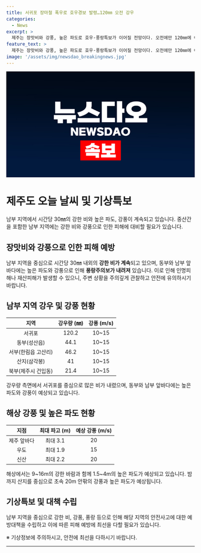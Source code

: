 ```yaml
---
title: 서귀포 장마철 폭우로 호우경보 발령…120㎜ 오전 강우
categories:
  - News
excerpt: >
  제주는 장맛비와 강풍, 높은 파도로 호우·풍랑특보가 이어질 전망이다. 오전에만 120㎜에 이르는 호우가 쏟아지며, 남부 지역을 중심으로 시간당 30㎜ 강한 비가 내리고 있다. 또한, 동부와 남부 앞바다에는 풍랑주의보가 내려져 있으며, 밤까지 강풍과 높은 파도가 이어질 것으로 예상된다. 해당 지역에서는 안전에 유의해야 한다.
feature_text: >
  제주는 장맛비와 강풍, 높은 파도로 호우·풍랑특보가 이어질 전망이다. 오전에만 120㎜에 이르는 호우가 쏟아지며, 남부 지역을 중심으로 시간당 30㎜ 강한 비가 내리고 있다. 또한, 동부와 남부 앞바다에는 풍랑주의보가 내려져 있으며, 밤까지 강풍과 높은 파도가 이어질 것으로 예상된다. 해당 지역에서는 안전에 유의해야 한다.
image: '/assets/img/newsdao_breakingnews.jpg'
---
```


<p><img src="/assets/img/newsdao_breakingnews.jpg" alt="koreaapp 속보" /></p>

<h1 data-ke-size="size26">제주도 오늘 날씨 및 기상특보</h1>

<p data-ke-size="size16">남부 지역에서 시간당 30㎜의 강한 비와 높은 파도, 강풍이 계속되고 있습니다. 중산간을 포함한 남부 지역에는 강한 비와 강풍으로 인한 피해에 대비할 필요가 있습니다.</p>

<h2 data-ke-size="size24">장맛비와 강풍으로 인한 피해 예방</h2>

<p data-ke-size="size16">남부 지역을 중심으로 시간당 30㎜ 내외의 <b>강한 비가 계속</b>되고 있으며, 동부와 남부 앞바다에는 높은 파도와 강풍으로 인해 <b>풍랑주의보가 내려져</b> 있습니다. 이로 인해 인명피해나 재산피해가 발생할 수 있으니, 주변 상황을 주의깊게 관찰하고 안전에 유의하시기 바랍니다.</p>

<h2 data-ke-size="size24">남부 지역 강우 및 강풍 현황</h2>

<table>
    <thead>
        <tr>
            <th>지역</th>
            <th>강우량 (㎜)</th>
            <th>강풍 (m/s)</th>
        </tr>
    </thead>
    <tbody>
        <tr>
            <td style="text-align: center;">서귀포</td>
            <td style="text-align: center;">120.2</td>
            <td style="text-align: center;">10~15</td>
        </tr>
        <tr>
            <td style="text-align: center;">동부(성산읍)</td>
            <td style="text-align: center;">44.1</td>
            <td style="text-align: center;">10~15</td>
        </tr>
        <tr>
            <td style="text-align: center;">서부(한림읍 고산리)</td>
            <td style="text-align: center;">46.2</td>
            <td style="text-align: center;">10~15</td>
        </tr>
        <tr>
            <td style="text-align: center;">산지(삼각봉)</td>
            <td style="text-align: center;">41</td>
            <td style="text-align: center;">10~15</td>
        </tr>
        <tr>
            <td style="text-align: center;">북부(제주시 건입동)</td>
            <td style="text-align: center;">21.4</td>
            <td style="text-align: center;">10~15</td>
        </tr>
    </tbody>
</table>

<p data-ke-size="size16">강우량 측면에서 서귀포를 중심으로 많은 비가 내렸으며, 동부와 남부 앞바다에는 높은 파도와 강풍이 예상되고 있습니다.</p>

<h2 data-ke-size="size24">해상 강풍 및 높은 파도 현황</h2>

<table>
    <thead>
        <tr>
            <th>지점</th>
            <th>최대 파고 (m)</th>
            <th>예상 강풍 (m/s)</th>
        </tr>
    </thead>
    <tbody>
        <tr>
            <td style="text-align: center;">제주 앞바다</td>
            <td style="text-align: center;">최대 3.1</td>
            <td style="text-align: center;">20</td>
        </tr>
        <tr>
            <td style="text-align: center;">우도</td>
            <td style="text-align: center;">최대 1.9</td>
            <td style="text-align: center;">15</td>
        </tr>
        <tr>
            <td style="text-align: center;">신산</td>
            <td style="text-align: center;">최대 2.2</td>
            <td style="text-align: center;">20</td>
        </tr>
    </tbody>
</table>

<p data-ke-size="size16">해상에서는 9~16m의 강한 바람과 함께 1.5~4m의 높은 파도가 예상되고 있습니다. 밤까지 산지를 중심으로 초속 20m 안팎의 강풍과 높은 파도가 예상됩니다.</p>

<h2 data-ke-size="size24">기상특보 및 대책 수립</h2>

<p data-ke-size="size16">남부 지역을 중심으로 강한 비, 강풍, 풍랑 등으로 인해 해당 지역의 안전사고에 대한 예방대책을 수립하고 이에 따른 피해 예방에 최선을 다할 필요가 있습니다.</p>

<p data-ke-size="size16">※ 기상정보에 주의하시고, 안전에 최선을 다하시기 바랍니다.</p>

<hr>

<p data-ke-size="size16">&nbsp;</p>

